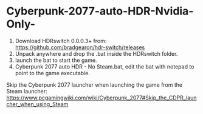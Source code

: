 # Cyberpunk-2077-auto-HDR-Nvidia-Only-

1. Download HDRswitch 0.0.0.3+ from: https://github.com/bradgearon/hdr-switch/releases
2. Unpack anywhere and drop the .bat inside the HDRswitch folder.
3. launch the bat to start the game. 
4. Cyberpunk 2077 auto HDR - No Steam.bat, edit the bat with notepad to point to the game executable. 

Skip the Cyberpunk 2077 launcher when launching the game from the Steam launcher: 
https://www.pcgamingwiki.com/wiki/Cyberpunk_2077#Skip_the_CDPR_launcher_when_using_Steam 
